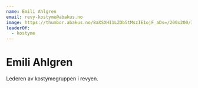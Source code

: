 ```yaml
---
name: Emili Ahlgren
email: revy-kostyme@abakus.no
image: https://thumbor.abakus.no/8aXSXHI1LZOb5tMszIE1ojF_aDs=/200x200/IMG_8955_YCCGs0l.jpeg
leaderOf:
  - kostyme
---
```


# Emili Ahlgren

Lederen av kostymegruppen i revyen.
